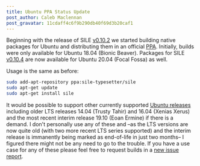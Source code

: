 ```yaml
---
title: Ubuntu PPA Status Update
post_author: Caleb Maclennan
post_gravatar: 11cdaff4c6f9b290db40f69d3b20caf1
---
```


Beginning with the release of SILE [v0.10.2][] we started building native packages for Ubuntu and distributing them in an official [PPA][]. Initially, builds were only available for Ubuntu 18.04 (Bionic Beaver). Packages for SILE [v0.10.4][] are now available for Ubuntu 20.04 (Focal Fossa) as well.

Usage is the same as before:

```sh
sudo add-apt-repository ppa:sile-typesetter/sile
sudo apt-get update
sudo apt-get install sile
```

It would be possible to support other currently supported [Ubuntu releases][codenames] including older LTS releases 14.04 (Trusty Tahir) and 16.04 (Xenias Xerus) and the most recent interim release 19.10 (Eoan Ermine) if there is a demand. I don't personally use any of these and –as the LTS versions are now quite old (with two more recent LTS series supported) and the interim release is immanently being marked as end-of-life in just two months– I figured there might not be any need to go to the trouble. If you have a use case for any of these please feel free to request builds in a [new issue report][newissue].

  [v0.10.2]: /2020/02/sile-0-10-2-is-released
  [v0.10.4]: /2020/04/sile-0-10-4-is-released
  [PPA]: https://launchpad.net/~sile-typesetter/+archive/ubuntu/sile
  [codenames]: https://wiki.ubuntu.com/Releases
  [newissue]: https://github.com/sile-typesetter/sile/issue/new
